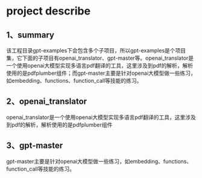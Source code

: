 # project describe

## 1、summary

该工程目录gpt-examples下会包含多个子项目，所以gpt-examples是个项目集，它下面的子项目有openai_translator、gpt-master等。openai_translator是一个使用openai大模型实现多语言pdf翻译的工具，这里涉及到pdf的解析，解析使用的是pdfplumber组件；而gpt-master主要是针对openai大模型做一些练习，如embedding、functions、function_call等技能的练习。

## 2、openai_translator

openai_translator是一个使用openai大模型实现多语言pdf翻译的工具，这里涉及到pdf的解析，解析使用的是pdfplumber组件

## 3、gpt-master

gpt-master主要是针对openai大模型做一些练习，如embedding、functions、function_call等技能的练习。
